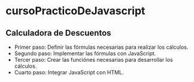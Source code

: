 # cursoPracticoDeJavascript

## Calculadora de Descuentos

- Primer paso: Definir las fórmulas necesarias para realizar los cálculos.
- Segundo paso: Implementar las fórmulas con JavaScript.
- Tercer paso: Crear las funciónes necesarias para desarrollar los cálculos.
- Cuarto paso: Integrar JavaScript con HTML.
